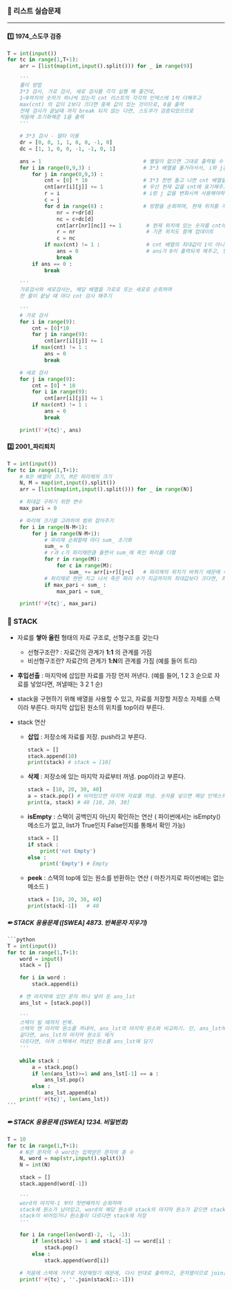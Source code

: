### 📗 리스트 실습문제

---

#### 1️⃣ 1974_스도쿠 검증

```python
T = int(input())
for tc in range(1,T+1):
    arr = [list(map(int,input().split())) for _ in range(9)]

    '''
    풀이 방법
    3*3 검사, 가로 검사, 세로 검사를 각각 실행 해 줄건데, 
    1~9까지의 숫자가 하나씩 있는지 cnt 리스트의 각각의 인덱스에 1씩 더해주고
    max(cnt) 의 값이 2보다 크다면 중복 값이 있는 것이므로, 0을 출력
    전체 검사가 끝날때 까지 break 되지 않는 다면, 스도쿠가 검증되었으므로
    처음에 초기화해준 1을 출력
    '''

    # 3*3 검사 - 델타 이용
    dr = [0, 0, 1, 1, 0, 0, -1, 0]
    dc = [1, 1, 0, 0, -1, -1, 0, 1]

    ans = 1                                 # 별일이 없으면 그대로 출력될 수 있게 1로 초기화
    for i in range(0,9,3) :                 # 3*3 배열을 돌거라서서, i와 j값의 범를 0,3,9로 설정
        for j in range(0,9,3) :
            cnt = [0] * 10                  # 3*3 한번 돌고 나면 cnt 배열을 초기화 해줘야함
            cnt[arr[i][j]] += 1             # 우선 현재 값을 cnt에 표기해주고 시작
            r = i                           # i랑 j 값을 변화시켜 사용해야하므로 새로운 변수에 저장
            c = j
            for d in range(8) :             # 방향을 순회하며, 현재 위치를 계속 업데이트 해주고
                nr = r+dr[d]                
                nc = c+dc[d]
                cnt[arr[nr][nc]] += 1        # 현재 위치에 있는 숫자를 cnt에 표시하기
                r = nr                       # 기존 위치도 함께 업데이트
                c = nc
            if max(cnt) != 1 :               # cnt 배열의 최대값이 1이 아니면 스도쿠 실패
                ans = 0                      # ans가 0이 출력되게 해주고, 반복문 2개 빠져나오기
                break
        if ans == 0 :
            break
    
    '''
    가로검사와 세로검사는, 해당 배열을 가로로 또는 세로로 순회하며
    한 줄이 끝날 때 마다 cnt 검사 해주기
    
    '''
    # 가로 검사
    for i in range(9):
        cnt = [0]*10
        for j in range(9):
            cnt[arr[i][j]] += 1
        if max(cnt) != 1 :
            ans = 0
            break

    # 세로 검사
    for j in range(9):
        cnt = [0] * 10
        for i in range(9):
            cnt[arr[i][j]] += 1
        if max(cnt) != 1 :
            ans = 0
            break

    print(f'#{tc}', ans)
```



#### 2️⃣ 2001_파리퇴치

```python
T = int(input())
for tc in range(1,T+1):
    # N은 배열의 크기, M은 파리채의 크기
    N, M = map(int,input().split())
    arr = [list(map(int,input().split())) for _ in range(N)]

    # 최대값 구하기 위한 변수
    max_pari = 0

    # 파리채 크기를 고려하여 범위 잡아주기
    for i in range(N-M+1):
        for j in range(N-M+1):
            # 파리채 순회할때 마다 sum_ 초기화
            sum_ = 0
            # r과 c가 파리채만큼 돌면서 sum_에 죽인 파리를 더함
            for r in range(M):
                for c in range(M):
                    sum_ += arr[i+r][j+c]   # 파리채의 위치가 바뀌기 때문에 이를 반영해줌
            # 파리채로 한번 치고 나서 죽은 파리 수가 지금까지의 최대값보다 크다면, 최대값 갱신
            if max_pari < sum_ :
                max_pari = sum_

    print(f'#{tc}', max_pari)
```





### 📕 STACK

- 자료를 **쌓아 올린** 형태의 자료 구조로, 선형구조를 갖는다

  - 선형구조란?  : 자료간의 관계가 **1:1** 의 관계를 가짐
  - 비선형구조란? 자료간의 관계가 **1:N**의 관계를 가짐 (예를 들어 트리)

- **후입선출** : 마지막에 삽입한 자료를 가장 먼저 꺼낸다. (예를 들어, 1 2 3 순으로 자료를 넣었다면, 꺼낼때는 3 2 1 순)

- stack을 구현하기 위해 배열을 사용할 수 있고, 자료를 저장할 저장소 자체를 스택이라 부른다. 마지막 삽입된 원소의 위치를 top이라 부른다.

- stack 연산

  - **삽입** : 저장소에 자료를 저장. push라고 부른다.

    ```python
    stack = []
    stack.append(10)
    print(stack) # stack = [10]
    ```

  - **삭제** : 저장소에 있는 마지막 자료부터 꺼냄. pop이라고 부른다.

    ```python
    stack = [10, 20, 30, 40]
    a = stack.pop() # 비어있으면 마지막 자료를 꺼냄. 숫자를 넣으면 해당 인덱스의 값이 꺼내짐
    print(a, stack) # 40 [10, 20, 30]
    ```

  - **isEmpty** : 스택이 공백인지 아닌지 확인하는 연산 ( 파이썬에서는 isEmpty() 메소드가 없고, list가 True인지 False인지를 통해서 확인 가능)

    ```python
    stack = []
    if stack :
        print('not Empty')
    else :
        print('Empty') # Empty
    ```

  - **peek** : 스택의 top에 있는 원소를 반환하는 연산 ( 마찬가지로 파이썬에는 없는 메소드 )

    ```python
    stack = [10, 20, 30, 40]
    print(stack[-1])   # 40
    ```


##### ✏ STACK 응용문제 ([SWEA] 4873. 반복문자 지우기)

~~~python
```python
T = int(input())
for tc in range(1,T+1):
    word = input()
    stack = []

    for i in word :
        stack.append(i)

    # 맨 마지막에 있던 문자 하나 넣어 둔 ans_lst
    ans_lst = [stack.pop()]
    
    '''
    스택이 빌 때까지 반복.
    스택의 멘 마지막 원소를 꺼내어, ans_lst의 마지막 원소와 비교하기. 단, ans_lst에 원소가 하나 이상 있어야함.
    같다면, ans_lst의 마지막 원소도 제거
    다르다면, 아까 스택에서 꺼냈던 원소를 ans_lst에 담기
    '''
    
    while stack :
        a = stack.pop()
        if len(ans_lst)>=1 and ans_lst[-1] == a :
            ans_lst.pop()
        else :
            ans_lst.append(a)
    print(f'#{tc}', len(ans_lst))
```
~~~



##### ✏ STACK 응용문제 ([SWEA] 1234. 비밀번호)

```python
T = 10
for tc in range(1,T+1):
    # N은 문자의 수 word는 입력받은 문자의 총 수
    N, word = map(str,input().split())
    N = int(N)

    stack = []
    stack.append(word[-1])
    
    '''
    word의 마지막-1 부터 첫번째까지 순회하며
    stack에 원소가 남아있고, word의 해당 원소와 stack의 마지막 원소가 같으면 stack에서 해당 원소를 빼 주고
    stack이 비어있거나 원소들이 다르다면 stack에 저장
    '''

    for i in range(len(word)-2, -1, -1):
        if len(stack) >= 1 and stack[-1] == word[i] :
            stack.pop()
        else :
            stack.append(word[i])
        
    # 처음에 스택에 거꾸로 저장해줬기 때문에, 다시 반대로 출력하고, 문자열이므로 join을 이용하여 '' 떼고 출력
    print(f'#{tc}', ''.join(stack[::-1]))
```

